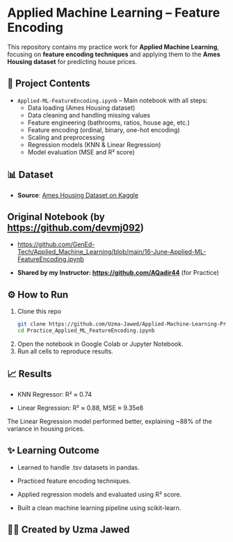 # Applied Machine Learning – Feature Encoding

This repository contains my practice work for **Applied Machine Learning**, focusing on **feature encoding techniques** and applying them to the **Ames Housing dataset** for predicting house prices.

## 📂 Project Contents
- `Applied-ML-FeatureEncoding.ipynb` – Main notebook with all steps:
  - Data loading (Ames Housing dataset)
  - Data cleaning and handling missing values
  - Feature engineering (bathrooms, ratios, house age, etc.)
  - Feature encoding (ordinal, binary, one-hot encoding)
  - Scaling and preprocessing
  - Regression models (KNN & Linear Regression)
  - Model evaluation (MSE and R² score)

## 📊 Dataset
- **Source**: [Ames Housing Dataset on Kaggle](https://www.kaggle.com/datasets/godofprogramming/ameshousing/data)

## Original Notebook (by https://github.com/devmj092)

- https://github.com/GenEd-Tech/Applied_Machine_Learning/blob/main/16-June-Applied-ML-FeatureEncoding.ipynb

- **Shared by my Instructor: https://github.com/AQadir44** (for Practice)

## ⚙️ How to Run
1. Clone this repo  
   ```bash
   git clone https://github.com/Uzma-Jawed/Applied-Machine-Learning-Projects.git
   cd Practice_Applied_ML_FeatureEncoding.ipynb
2. Open the notebook in Google Colab or Jupyter Notebook.
3. Run all cells to reproduce results.

## 📈 Results

- KNN Regressor: R² ≈ 0.74

- Linear Regression: R² ≈ 0.88, MSE ≈ 9.35e8

The Linear Regression model performed better, explaining ~88% of the variance in housing prices.

## ✨ Learning Outcome

- Learned to handle .tsv datasets in pandas.

- Practiced feature encoding techniques.

- Applied regression models and evaluated using R² score.

- Built a clean machine learning pipeline using scikit-learn.

## 👩‍💻 Created by Uzma Jawed
